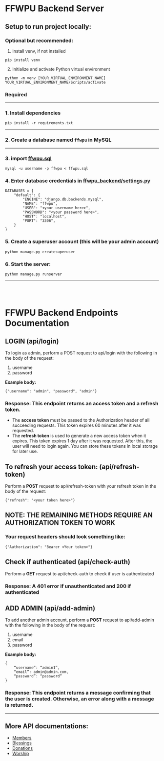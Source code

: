 # FFWPU Backend Server

## Setup to run project locally:

### Optional but recommended:

1. Install venv, if not installed

```
pip install venv
```

2. Initialize and activate Python virtual environment

```
python -m venv [YOUR_VIRTUAL_ENVIRONMENT_NAME]
YOUR_VIRTUAL_ENVIRONMENT_NAME/Scripts/activate
```

### Required

---

### 1. Install dependencies

```
pip install -r requirements.txt
```

---

### 2. Create a database named `ffwpu` in MySQL

---

### 3. import [ffwpu.sql](ffwpu.sql)

```
mysql -u username -p ffwpu < ffwpu.sql
```

### 4. Enter database credentials in [ffwpu_backend/settings.py](./ffwpu_backend/settings.py)

```
DATABASES = {
    "default": {
        "ENGINE": "django.db.backends.mysql",
        "NAME": "ffwpu",
        "USER": "<your username here>",
        "PASSWORD": "<your password here>",
        "HOST": "localhost",
        "PORT": "3306",
    }
}
```

### 5. Create a superuser account (this will be your admin account)

```
python manage.py createsuperuser
```

### 6. Start the server:

```
python manage.py runserver
```

---

<br />
<br />

# FFWPU Backend Endpoints Documentation

## LOGIN (api/login)

To login as admin, perform a POST request to api/login with the following in the body of the request:

1. username
2. password

**Example body:**

```
{"username": "admin", "password", "admin"}
```

### Response: This endpoint returns an access token and a refresh token.

- The **access token** must be passed to the Authorization header of all succeeding requests. This token expires 60 minutes after it was requested.
- The **refresh token** is used to generate a new access token when it expires. This token expires 1 day after it was requested. After this, the user will need to login again. You can store these tokens in local storage for later use.

## To refresh your access token: (api/refresh-token)

Perform a **POST** request to api/refresh-token with your refresh token in the body of the request:

```
{"refresh": "<your token here>"}
```

## NOTE: THE REMAINING METHODS REQUIRE AN AUTHORIZATION TOKEN TO WORK

### Your request headers should look something like:

```
{"Authorization": "Bearer <Your token>"}
```

## Check if authenticated (api/check-auth)

Perform a **GET** request to api/check-auth to check if user is authenticated

### Response: A 401 error if unauthenticated and 200 if authenticated

## ADD ADMIN (api/add-admin)

To add another admin account, perform a **POST** request to api/add-admin with the following in the body of the request:

1. username
2. email
3. password

**Example body:**

```
{
    “username”: “admin1”,
    “email”: admin@admin.com,
    “password”: “password”
}
```

### Response: This endpoint returns a message confirming that the user is created. Otherwise, an error along with a message is returned.

---

## More API documentations:

- [Members](./ffwpu_backend/apps/members/README.md)
- [Blessings](./ffwpu_backend/apps/blessings/README.md)
- [Donations](./ffwpu_backend/apps/donations/README.md)
- [Worship](./ffwpu_backend/apps/worship/README.md)
